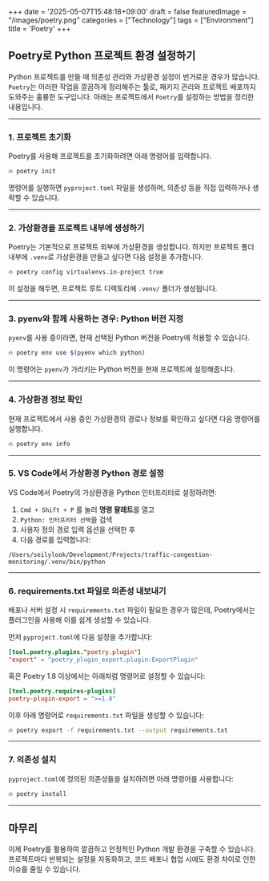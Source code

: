 +++
date = '2025-05-07T15:48:18+09:00'
draft = false
featuredImage = "/images/poetry.png"
categories = ["Technology"]
tags = ["Environment"]
title = 'Poetry'
+++

## Poetry로 Python 프로젝트 환경 설정하기

Python 프로젝트를 만들 때 의존성 관리와 가상환경 설정이 번거로운 경우가 많습니다. `Poetry`는 이러한 작업을 깔끔하게 정리해주는 툴로, 패키지 관리와 프로젝트 배포까지 도와주는 훌륭한 도구입니다. 아래는 프로젝트에서 `Poetry`를 설정하는 방법을 정리한 내용입니다.

---

### 1. 프로젝트 초기화

Poetry를 사용해 프로젝트를 초기화하려면 아래 명령어를 입력합니다.

```bash
🔥 poetry init
```

명령어를 실행하면 `pyproject.toml` 파일을 생성하며, 의존성 등을 직접 입력하거나 생략할 수 있습니다.

---

### 2. 가상환경을 프로젝트 내부에 생성하기

Poetry는 기본적으로 프로젝트 외부에 가상환경을 생성합니다. 하지만 프로젝트 폴더 내부에 `.venv`로 가상환경을 만들고 싶다면 다음 설정을 추가합니다.

```bash
🔥 poetry config virtualenvs.in-project true
```

이 설정을 해두면, 프로젝트 루트 디렉토리에 `.venv/` 폴더가 생성됩니다.

---

### 3. pyenv와 함께 사용하는 경우: Python 버전 지정

`pyenv`를 사용 중이라면, 현재 선택된 Python 버전을 Poetry에 적용할 수 있습니다.

```bash
🔥 poetry env use $(pyenv which python)
```

이 명령어는 `pyenv`가 가리키는 Python 버전을 현재 프로젝트에 설정해줍니다.

---

### 4. 가상환경 정보 확인

현재 프로젝트에서 사용 중인 가상환경의 경로나 정보를 확인하고 싶다면 다음 명령어를 실행합니다.

```bash
🔥 poetry env info
```

---

### 5. VS Code에서 가상환경 Python 경로 설정

VS Code에서 Poetry의 가상환경을 Python 인터프리터로 설정하려면:

1. `Cmd + Shift + P` 를 눌러 **명령 팔레트**를 열고
2. `Python: 인터프리터 선택`을 검색
3. 사용자 정의 경로 입력 옵션을 선택한 후
4. 다음 경로를 입력합니다:

```
/Users/seilylook/Development/Projects/traffic-congestion-monitoring/.venv/bin/python
```

---

### 6. requirements.txt 파일로 의존성 내보내기

배포나 서버 설정 시 `requirements.txt` 파일이 필요한 경우가 많은데, Poetry에서는 플러그인을 사용해 이를 쉽게 생성할 수 있습니다.

먼저 `pyproject.toml`에 다음 설정을 추가합니다:

```toml
[tool.poetry.plugins."poetry.plugin"]
"export" = "poetry_plugin_export.plugin:ExportPlugin"
```

혹은 Poetry 1.8 이상에서는 아래처럼 명령어로 설정할 수 있습니다:

```toml
[tool.poetry.requires-plugins]
poetry-plugin-export = ">=1.8"
```

이후 아래 명령어로 `requirements.txt` 파일을 생성할 수 있습니다:

```bash
🔥 poetry export -f requirements.txt --output requirements.txt
```

---

### 7. 의존성 설치

`pyproject.toml`에 정의된 의존성들을 설치하려면 아래 명령어를 사용합니다:

```bash
🔥 poetry install
```

---

## 마무리

이제 Poetry를 활용하여 깔끔하고 안정적인 Python 개발 환경을 구축할 수 있습니다. 프로젝트마다 반복되는 설정을 자동화하고, 코드 배포나 협업 시에도 환경 차이로 인한 이슈를 줄일 수 있습니다.
